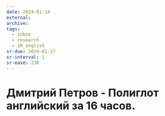 ```yaml
---
date: 2024-01-14
external:
archive:
tags:
  - inbox
  - research
  - SR_english
sr-due: 2024-01-17
sr-interval: 1
sr-ease: 230
---
```


# Дмитрий Петров - Полиглот английский за 16 часов.
